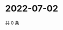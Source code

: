 # 2022-07-02

共 0 条

<!-- BEGIN WEIBO -->
<!-- 最后更新时间 Sat Jul 02 2022 16:18:35 GMT+0800 (China Standard Time) -->

<!-- END WEIBO -->
